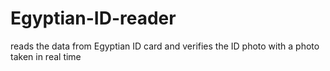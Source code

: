 # Egyptian-ID-reader
reads the data from Egyptian ID card and verifies the ID photo with a photo taken in real time
